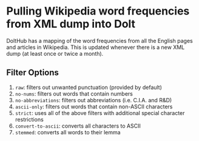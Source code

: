 # Pulling Wikipedia word frequencies from XML dump into Dolt

DoltHub has a mapping of the word frequencies from all the English pages and articles in
Wikipedia. This is updated whenever there is a new XML dump (at least once or twice a
month).

## Filter Options

1. `raw`: filters out unwanted punctuation (provided by default)
2. `no-nums`: filters out words that contain numbers
3. `no-abbreviations`: filters out abbreviations (i.e. C.I.A. and R&D)
4. `ascii-only`: filters out words that contain non-ASCII characters
5. `strict`: uses all of the above filters with additional special character restrictions
6. `convert-to-ascii`: converts all characters to ASCII
7. `stemmed`: converts all words to their lemma

